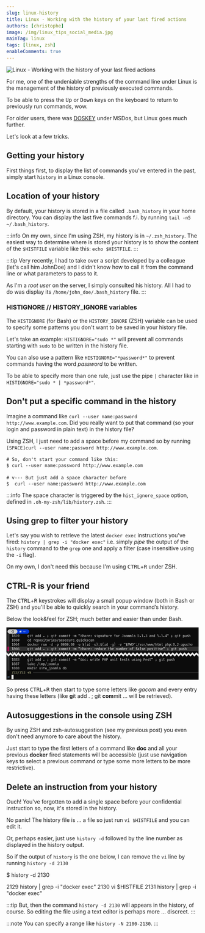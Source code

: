 ```yaml
---
slug: linux-history
title: Linux - Working with the history of your last fired actions
authors: [christophe]
image: /img/linux_tips_social_media.jpg
mainTag: linux
tags: [linux, zsh]
enableComments: true
---
```

<!-- cspell:ignore DOSKEY,HISTIGNORE,HISTFILE,gacom -->
![Linux - Working with the history of your last fired actions](/img/linux_tips_banner.jpg)

For me, one of the undeniable strengths of the command line under Linux is the management of the history of previously executed commands.

To be able to press the <kbd>Up</kbd> or <kbd>Down</kbd> keys on the keyboard to return to previously run commands, wow.

For older users, there was [DOSKEY](https://en.wikipedia.org/wiki/DOSKEY) under MSDos, but Linux goes much further.

Let's look at a few tricks.

<!-- truncate -->

## Getting your history

First things first, to display the list of commands you've entered in the past, simply start `history` in a Linux console.

## Location of your history

By default, your history is stored in a file called `.bash_history` in your home directory. You can display the last five commands f.i. by running `tail -n5 ~/.bash_history`.

:::info On my own, since I'm using <Link to="/blog/tags/zsh">ZSH</Link>, my history is in `~/.zsh_history`.
The easiest way to determine where is stored your history is to show the content of the `$HISTFILE` variable like this: `echo $HISTFILE`.
:::

:::tip
Very recently, I had to take over a script developed by a colleague (let's call him JohnDoe) and I didn't know how to call it from the command line or what parameters to pass to it.

As I'm a *root user* on the server, I simply consulted his history.  All I had to do was display its `/home/john_doe/.bash_history` file.
:::

### HISTIGNORE // HISTORY_IGNORE variables

The `HISTIGNORE` (for Bash) or the `HISTORY_IGNORE` (ZSH) variable can be used to specify some patterns you don't want to be saved in your history file.

Let's take an example: `HISTIGNORE="sudo *"` will prevent all commands starting with `sudo` to be written in the history file.

You can also use a pattern like `HISTIGNORE="*password*"` to prevent commands having the word *password* to be written.

To be able to specify more than one rule, just use the pipe `|` character like in `HISTIGNORE="sudo * | *password*"`.

## Don't put a specific command in the history

Imagine a command like `curl --user name:password http://www.example.com`. Did you really want to put that command (so your login and password in plain text) in the history file?

Using <Link to="/blog/tags/zsh">ZSH</Link>, I just need to add a space before my command so by running `[SPACE]curl --user name:password http://www.example.com`.

```text
# So, don't start your command like this:
$ curl --user name:password http://www.example.com

# v--- But just add a space character before
$  curl --user name:password http://www.example.com
```

:::info
The space character is triggered by the `hist_ignore_space` option, defined in `.oh-my-zsh/lib/history.zsh`.
:::

## Using grep to filter your history

Let's say you wish to retrieve the latest `docker exec` instructions you've fired: `history | grep -i "docker exec"` i.e. simply *pipe* the output of the `history` command to the `grep` one and apply a filter (case insensitive using the `-i` flag).

On my own, I don't need this because I'm using <kbd>CTRL</kbd>+<kbd>R</kbd> under ZSH.

## CTRL-R is your friend

The <kbd>CTRL</kbd>+<kbd>R</kbd> keystrokes will display a small popup window (both in Bash or ZSH) and you'll be able to quickly search in your command’s history.

Below the look&feel for ZSH; much better and easier than under Bash.

![CTRL-R in ZSH](./images/ctrl_r.png)

So press <kbd>CTRL</kbd>+<kbd>R</kbd> then start to type some letters like *gacom* and every entry having these letters (like **g**it add . ; git **com**mit ... will be retrieved).

## Autosuggestions in the console using ZSH

By using ZSH and zsh-autosuggestion (see <Link to="/blog/zsh-plugin-autosuggestions">my previous post</Link>) you even don't need anymore to care about the history.

Just start to type the first letters of a command like **doc** and all your previous **docker** fired statements will be accessible (just use navigation keys to select a previous command or type some more letters to be more restrictive).

## Delete an instruction from your history

Ouch! You've forgotten to add a single space before your confidential instruction so, now, it's stored in the history.

No panic! The history file is ... a file so just run `vi $HISTFILE` and you can edit it.

Or, perhaps easier, just use `history -d` followed by the line number as displayed in the history output.

So if the output of `history` is the one below, I can remove the `vi` line by running `history -d 2130`

<Terminal>
$ history -d 2130

2129  history | grep -i "docker exec"
2130  vi $HISTFILE
2131  history | grep -i "docker exec"
</Terminal>

:::tip
But, then the command `history -d 2130` will appears in the history, of course. So editing the file using a text editor is perhaps more ... discreet.
:::

:::note
You can specify a range like `history -N 2100-2130`.
:::
